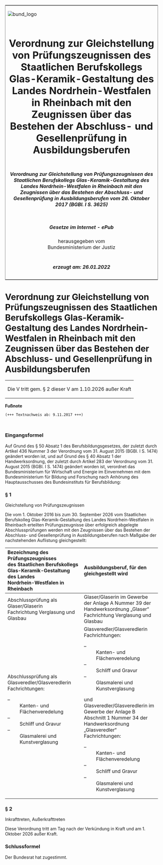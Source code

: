 <span id="DECKBLATT.html"></span>

<table border="0" frame="border" width="100%">

<tr valign="top">

<td align="left">

![bund\_logo](BfJ_2021_Web_de_de.gif)

</td>

<td align="right">

 

</td>

</tr>

<tr align="center" valign="middle">

<td colspan="2">

# Verordnung zur Gleichstellung von Prüfungszeugnissen des Staatlichen Berufskollegs Glas-Keramik-Gestaltung des Landes Nordrhein-Westfalen in Rheinbach mit den Zeugnissen über das Bestehen der Abschluss- und Gesellenprüfung in Ausbildungsberufen

</td>

</tr>

<tr align="center" valign="middle">

<td colspan="2">

##### Verordnung zur Gleichstellung von Prüfungszeugnissen des Staatlichen Berufskollegs Glas-Keramik-Gestaltung des Landes Nordrhein-Westfalen in Rheinbach mit den Zeugnissen über das Bestehen der Abschluss- und Gesellenprüfung in Ausbildungsberufen vom 26. Oktober 2017 (BGBl. I S. 3625)

</td>

</tr>

<tr align="center" valign="middle">

<td colspan="2">

  
  

##### Gesetze im Internet - ePub  
  
herausgegeben vom  
Bundesministerium der Justiz

</td>

</tr>

<tr align="center" valign="bottom">

<td colspan="2">

  
  

##### erzeugt am: 26.01.2022

</td>

</tr>

</table>

<span id="BJNR362500017.html"></span>

# Verordnung zur Gleichstellung von Prüfungszeugnissen des Staatlichen Berufskollegs Glas-Keramik-Gestaltung des Landes Nordrhein-Westfalen in Rheinbach mit den Zeugnissen über das Bestehen der Abschluss- und Gesellenprüfung in Ausbildungsberufen

<div>

<div class="jnhtml">

<table width="100%">

<colgroup>

<col width="10%">

</col>

<col width="90%">

</col>

</colgroup>

<tr>

<td class="StandkommentarAufh" colspan="2">

Die V tritt gem. § 2 dieser V am 1.10.2026 außer Kraft

</div>

</div>

</td>

</tr>

</table>

</div>

</div>

<div>

  
**Fußnote**

<div class="jnhtml">

<div>

<div class="jurAbsatz">

  

``` 
(+++ Textnachweis ab: 9.11.2017 +++)

 
```

</div>

</div>

</div>

</div>

<span id="BJNR362500017BJNE000100000.html"></span>

### Eingangsformel  

<div>

<div class="jnhtml">

<div>

<div class="jurAbsatz">

Auf Grund des § 50 Absatz 1 des Berufsbildungsgesetzes, der zuletzt
durch Artikel 436 Nummer 3 der Verordnung vom 31. August 2015 (BGBl. I
S. 1474) geändert worden ist, und auf Grund des § 40 Absatz 1 der
Handwerksordnung, der zuletzt durch Artikel 283 der Verordnung vom 31.
August 2015 (BGBl. I S. 1474) geändert worden ist, verordnet das
Bundesministerium für Wirtschaft und Energie im Einvernehmen mit dem
Bundesministerium für Bildung und Forschung nach Anhörung des
Hauptausschusses des Bundesinstituts für Berufsbildung:

</div>

</div>

</div>

</div>

<span id="BJNR362500017BJNE000200000.html"></span>

### § 1  
Gleichstellung von Prüfungszeugnissen

<div>

<div class="jnhtml">

<div>

<div class="jurAbsatz">

Die vom 1. Oktober 2016 bis zum 30. September 2026 vom Staatlichen
Berufskolleg Glas-Keramik-Gestaltung des Landes Nordrhein-Westfalen in
Rheinbach erteilten Prüfungszeugnisse über erfolgreich abgelegte
Abschlussprüfungen werden mit den Zeugnissen über das Bestehen der
Abschluss- und Gesellenprüfung in Ausbildungsberufen nach Maßgabe der
nachstehenden Auflistung gleichgestellt:  
  

<table>
<colgroup>
<col style="width: 50%" />
<col style="width: 50%" />
</colgroup>
<thead>
<tr class="header">
<th style="text-align: left;">Bezeichnung des Prüfungszeugnisses<br />
des Staatlichen Berufskollegs<br />
Glas-Keramik-Gestaltung des Landes<br />
Nordrhein-Westfalen in Rheinbach</th>
<th style="text-align: left;">Ausbildungsberuf, für den gleichgestellt wird</th>
</tr>
</thead>
<tbody>
<tr class="odd">
<td style="text-align: left;">Abschlussprüfung als Glaser/Glaserin<br />
Fachrichtung Verglasung und Glasbau</td>
<td style="text-align: left;">Glaser/Glaserin im Gewerbe der Anlage A Nummer 39 der Handwerksordnung „Glaser“<br />
Fachrichtung Verglasung und Glasbau</td>
</tr>
<tr class="even">
<td style="text-align: left;">Abschlussprüfung als Glasveredler/Glasveredlerin<br />
Fachrichtungen:
<dl>
<dt>–</dt>
<dd><div style="">
Kanten- und Flächenveredelung
</div>
</dd>
<dt>–</dt>
<dd><div style="">
Schliff und Gravur
</div>
</dd>
<dt>–</dt>
<dd><div style="">
Glasmalerei und Kunstverglasung
</div>
</dd>
</dl></td>
<td style="text-align: left;">Glasveredler/Glasveredlerin<br />
Fachrichtungen:
<dl>
<dt>–</dt>
<dd><div style="">
Kanten- und Flächenveredelung
</div>
</dd>
<dt>–</dt>
<dd><div style="">
Schliff und Gravur
</div>
</dd>
<dt>–</dt>
<dd><div style="">
Glasmalerei und Kunstverglasung
</div>
</dd>
</dl>
und<br />
Glasveredler/Glasveredlerin im Gewerbe der Anlage B Abschnitt 1 Nummer 34 der Handwerksordnung „Glasveredler“<br />
Fachrichtungen:
<dl>
<dt>–</dt>
<dd><div style="">
Kanten- und Flächenveredelung
</div>
</dd>
<dt>–</dt>
<dd><div style="">
Schliff und Gravur
</div>
</dd>
<dt>–</dt>
<dd><div style="">
Glasmalerei und Kunstverglasung
</div>
</dd>
</dl></td>
</tr>
</tbody>
</table>

</div>

</div>

</div>

</div>

<span id="BJNR362500017BJNE000300000.html"></span>

### § 2  
Inkrafttreten, Außerkrafttreten

<div>

<div class="jnhtml">

<div>

<div class="jurAbsatz">

Diese Verordnung tritt am Tag nach der Verkündung in Kraft und am 1.
Oktober 2026 außer Kraft.

</div>

</div>

</div>

</div>

<span id="BJNR362500017BJNE000400000.html"></span>

### Schlussformel  

<div>

<div class="jnhtml">

<div>

<div class="jurAbsatz">

Der Bundesrat hat zugestimmt.

</div>

</div>

</div>

</div>
